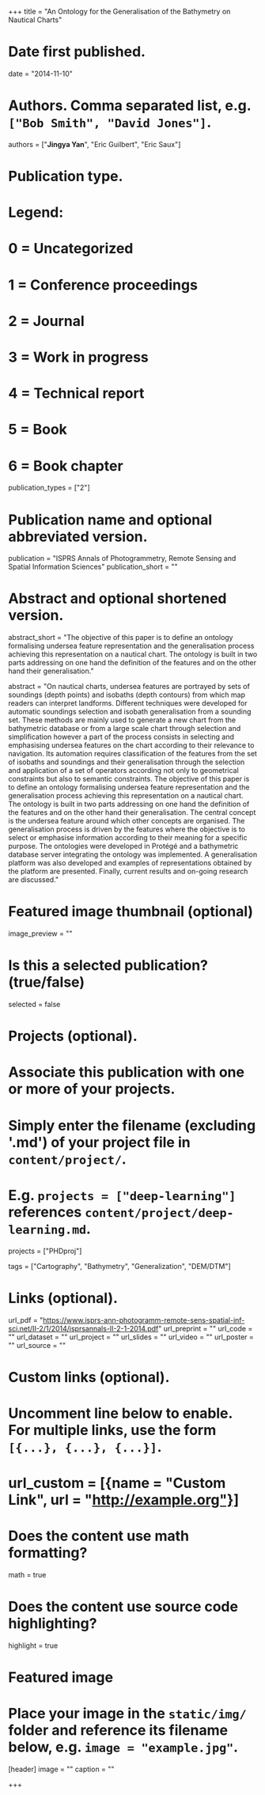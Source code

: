 
+++
title = "An Ontology for the Generalisation of the Bathymetry on Nautical Charts"

# Date first published.
date = "2014-11-10"

# Authors. Comma separated list, e.g. `["Bob Smith", "David Jones"]`.
authors = ["**Jingya Yan**", "Eric Guilbert", "Eric Saux"]

# Publication type.
# Legend:
# 0 = Uncategorized
# 1 = Conference proceedings
# 2 = Journal
# 3 = Work in progress
# 4 = Technical report
# 5 = Book
# 6 = Book chapter
publication_types = ["2"]

# Publication name and optional abbreviated version.
publication = "ISPRS Annals of Photogrammetry, Remote Sensing and Spatial Information Sciences"
publication_short = ""

# Abstract and optional shortened version.
abstract_short = "The objective of this paper is to define an ontology formalising undersea feature representation and the generalisation process achieving this representation on a nautical chart. The ontology is built in two parts addressing on one hand the definition of the features and on the other hand their generalisation."

abstract = "On nautical charts, undersea features are portrayed by sets of soundings (depth points) and isobaths (depth contours) from which map readers can interpret landforms. Different techniques were developed for automatic soundings selection and isobath generalisation from a sounding set. These methods are mainly used to generate a new chart from the bathymetric database or from a large scale chart through selection and simplification however a part of the process consists in selecting and emphasising undersea features on the chart according to their relevance to navigation. Its automation requires classification of the features from the set of isobaths and soundings and their generalisation through the selection and application of a set of operators according not only to geometrical constraints but also to semantic constraints. The objective of this paper is to define an ontology formalising undersea feature representation and the generalisation process achieving this representation on a nautical chart. The ontology is built in two parts addressing on one hand the definition of the features and on the other hand their generalisation. The central concept is the undersea feature around which other concepts are organised. The generalisation process is driven by the features where the objective is to select or emphasise information according to their meaning for a specific purpose. The ontologies were developed in Protégé and a bathymetric database server integrating the ontology was implemented. A generalisation platform was also developed and examples of representations obtained by the platform are presented. Finally, current results and on-going research are discussed."


# Featured image thumbnail (optional)
image_preview = ""

# Is this a selected publication? (true/false)
selected = false

# Projects (optional).
#   Associate this publication with one or more of your projects.
#   Simply enter the filename (excluding '.md') of your project file in `content/project/`.
#   E.g. `projects = ["deep-learning"]` references `content/project/deep-learning.md`.
projects = ["PHDproj"]

tags = ["Cartography", "Bathymetry", "Generalization", "DEM/DTM"]

# Links (optional).
url_pdf = "https://www.isprs-ann-photogramm-remote-sens-spatial-inf-sci.net/II-2/1/2014/isprsannals-II-2-1-2014.pdf"
url_preprint = ""
url_code = ""
url_dataset = ""
url_project = ""
url_slides = ""
url_video = ""
url_poster = ""
url_source = ""

# Custom links (optional).
#   Uncomment line below to enable. For multiple links, use the form `[{...}, {...}, {...}]`.
# url_custom = [{name = "Custom Link", url = "http://example.org"}]

# Does the content use math formatting?
math = true

# Does the content use source code highlighting?
highlight = true

# Featured image
# Place your image in the `static/img/` folder and reference its filename below, e.g. `image = "example.jpg"`.
[header]
image = ""
caption = ""

+++
